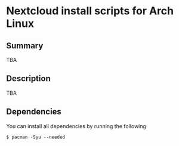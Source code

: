 # Nextcloud install scripts for Arch Linux

## Summary

TBA

## Description

TBA

## Dependencies

You can install all dependencies by running the following

```
$ pacman -Syu --needed 
```
